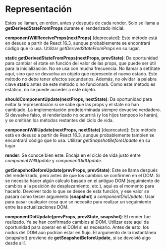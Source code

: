 # Representación

Estos se llaman, en orden, antes y después de cada render. Solo se llama a **getDerivedStateFromProps** durante el renderizado inicial.

**componentWillReceiveProps(nextProps)** [deprecated]: Este método está en desuso a partir de React 16.3, aunque probablemente se encontrará código que lo usa. Utilizar *getDerivedStateFromProps* en su lugar.

**static getDerivedStateFromProps(nextProps, prevState)**: Da oportunidad para cambiar el state en función del valor de las props, que puede ser útil para la inicialización. No se usa con mucha frecuencia. No llamar a setState aquí, sino que se devuelva un objeto que represente el nuevo estado. Este método no debe tener efectos secundarios. Además, no olvidar la palabra clave **static** antes de este método o no funcionará. Como este método es estático, no se puede acceder a este objeto.

**shouldComponentUpdate(nextProps, nextState)**: Da oportunidad para evitar la representación si se sabe que las props y el state no han cambiado. La implementación predeterminada siempre devuelve verdadero. Si devuelve falso, el renderizado no ocurrirá (y los hijos tampoco lo harán), y se omitirán los métodos restantes del ciclo de vida.

**componentWillUpdate(nextProps, nextState)** [deprecated]: Este método está en desuso a partir de React 16.3, aunque probablemente tambien se encontrará código que lo usa. Utilizar *getSnapshotBeforeUpdate* en su lugar.

**render**: Se conoce bien este. Encaja en el ciclo de vida justo entre *componentWillUpdate* y *componentDidUpdate*.

**getSnapshotBeforeUpdate(prevProps, prevState)**: Este se llama después del renderizado, pero antes de que los cambios se confirmen en el DOM. Si se necesita hacer algún cálculo basado en el antiguo DOM (seguimiento de cambios a la posición de desplazamiento, etc.), aqui es el momento para hacerlo. Devolver todo lo que se desee de esta función, y ese valor se pasará como tercer argumento (**snapshot**) a *componentDidUpdate*. Usar para pasar cualquier cosa que se necesite para realizar un seguimiento entre las actualizaciones DOM.

**componentDidUpdate(prevProps, prevState, snapshot)**: El render fue realizado. Ya se han confirmado cambios al DOM. Utilizar este aqui da oportunidad para operar en el DOM si es necesario. Antes de esto, los nodos del DOM aún podrían estar en flujo. El argumento de la instantánea (*snapshot*) proviene de **getSnapshotBeforeUpdate**, si se devolvió algo desde allí.